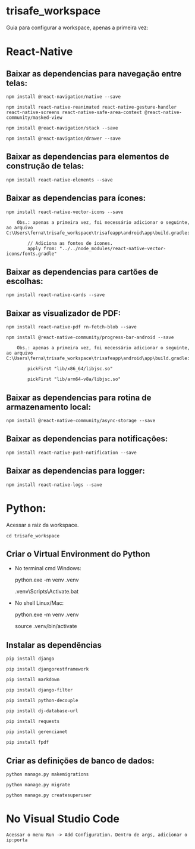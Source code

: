 # trisafe_workspace
Guia para configurar a workspace, apenas a primeira vez:

# React-Native

## Baixar as dependencias para navegação entre telas:

	npm install @react-navigation/native --save
	
	npm install react-native-reanimated react-native-gesture-handler react-native-screens react-native-safe-area-context @react-native-community/masked-view
	
	npm install @react-navigation/stack --save
	
	npm install @react-navigation/drawer --save

## Baixar as dependencias para elementos de construção de telas:

	npm install react-native-elements --save
	
## Baixar as dependencias para ícones:

	npm install react-native-vector-icons --save
	
		Obs.: apenas a primeira vez, foi necessário adicionar o seguinte, ao arquivo C:\Users\ferna\trisafe_workspace\trisafeapp\android\app\build.gradle:
		
			// Adiciona as fontes de icones.
			apply from: "../../node_modules/react-native-vector-icons/fonts.gradle"

## Baixar as dependencias para cartões de escolhas:

	npm install react-native-cards --save

## Baixar as visualizador de PDF:	

	npm install react-native-pdf rn-fetch-blob --save
	
	npm install @react-native-community/progress-bar-android --save
	
		Obs.: apenas a primeira vez, foi necessário adicionar o seguinte, ao arquivo C:\Users\ferna\trisafe_workspace\trisafeapp\android\app\build.gradle:
		
			pickFirst "lib/x86_64/libjsc.so"
			
			pickFirst "lib/arm64-v8a/libjsc.so"
	
## Baixar as dependencias para rotina de armazenamento local:

	npm install @react-native-community/async-storage --save
	
## Baixar as dependencias para notificações:
	
	npm install react-native-push-notification --save

## Baixar as dependencias para logger:

	npm install react-native-logs --save
	
	
# Python:

Acessar a raiz da workspace.

	cd trisafe_workspace

## Criar o Virtual Environment do Python
 - No terminal cmd Windows:
	
	python.exe -m venv .venv

	.venv\Scripts\Activate.bat

 - No shell Linux/Mac:

	python.exe -m venv .venv
	
	source .venv/bin/activate

## Instalar as dependências
	
	pip install django
	
	pip install djangorestframework
	
	pip install markdown
	
	pip install django-filter
	
	pip install python-decouple
	
	pip install dj-database-url
	
	pip install requests
	
	pip install gerencianet
	
	pip install fpdf

## Criar as definições de banco de dados:

	python manage.py makemigrations
	
	python manage.py migrate
	
	python manage.py createsuperuser

# No Visual Studio Code
	
	Acessar o menu Run -> Add Configuration. Dentro de args, adicionar o ip:porta
